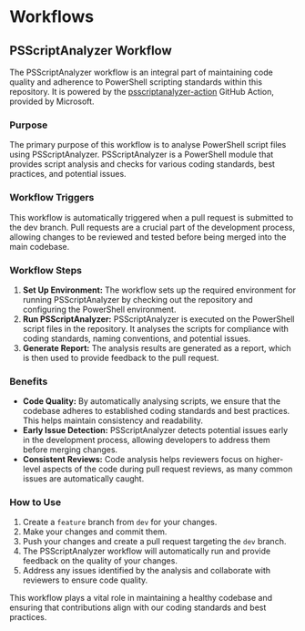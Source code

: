 # Workflows

## PSScriptAnalyzer Workflow

The PSScriptAnalyzer workflow is an integral part of maintaining code quality and adherence to PowerShell scripting standards within this repository. It is powered by the [psscriptanalyzer-action](https://github.com/microsoft/psscriptanalyzer-action) GitHub Action, provided by Microsoft.

### Purpose

The primary purpose of this workflow is to analyse PowerShell script files using PSScriptAnalyzer. PSScriptAnalyzer is a PowerShell module that provides script analysis and checks for various coding standards, best practices, and potential issues.

### Workflow Triggers

This workflow is automatically triggered when a pull request is submitted to the dev branch. Pull requests are a crucial part of the development process, allowing changes to be reviewed and tested before being merged into the main codebase.

### Workflow Steps

1. **Set Up Environment:** The workflow sets up the required environment for running PSScriptAnalyzer by checking out the repository and configuring the PowerShell environment.
2. **Run PSScriptAnalyzer:** PSScriptAnalyzer is executed on the PowerShell script files in the repository. It analyses the scripts for compliance with coding standards, naming conventions, and potential issues.
3. **Generate Report:** The analysis results are generated as a report, which is then used to provide feedback to the pull request.

### Benefits

- **Code Quality:** By automatically analysing scripts, we ensure that the codebase adheres to established coding standards and best practices. This helps maintain consistency and readability.
- **Early Issue Detection:** PSScriptAnalyzer detects potential issues early in the development process, allowing developers to address them before merging changes.
- **Consistent Reviews:** Code analysis helps reviewers focus on higher-level aspects of the code during pull request reviews, as many common issues are automatically caught.

### How to Use

1. Create a `feature` branch from `dev` for your changes.
2. Make your changes and commit them.
3. Push your changes and create a pull request targeting the `dev` branch.
4. The PSScriptAnalyzer workflow will automatically run and provide feedback on the quality of your changes.
5. Address any issues identified by the analysis and collaborate with reviewers to ensure code quality.

This workflow plays a vital role in maintaining a healthy codebase and ensuring that contributions align with our coding standards and best practices.
